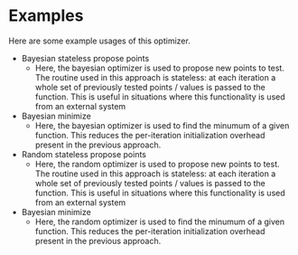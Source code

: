 # Examples

Here are some example usages of this optimizer.
- Bayesian stateless propose points
    - Here, the bayesian optimizer is used to propose new points to test. The routine used in this approach is stateless: at each iteration a whole set of previously tested points / values is passed to the function. This is useful in situations where this functionality is used from an external system
- Bayesian minimize
    - Here, the bayesian optimizer is used to find the minumum of a given function. This reduces the per-iteration initialization overhead present in the previous approach.
- Random stateless propose points
    - Here, the random optimizer is used to propose new points to test. The routine used in this approach is stateless: at each iteration a whole set of previously tested points / values is passed to the function. This is useful in situations where this functionality is used from an external system
- Bayesian minimize
    - Here, the random optimizer is used to find the minumum of a given function. This reduces the per-iteration initialization overhead present in the previous approach.